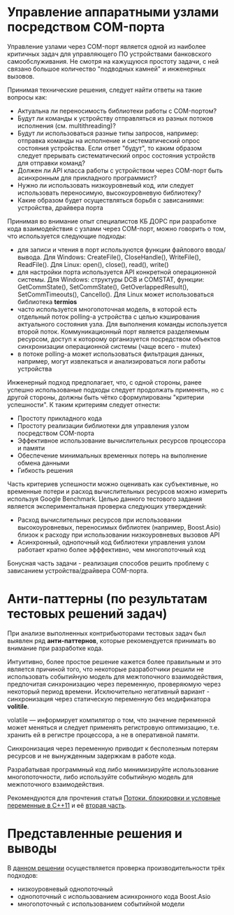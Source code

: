 # Управление аппаратными узлами посредством COM-порта

Управление узлами через COM-порт является одной из наиболее критичных задач для управляющего ПО устройствами банковского самообслуживания. Не смотря на кажущуюся простоту задачи, с ней связано большое количество "подводных камней" и инженерных вызовов.

Принимая технические решения, следует найти ответы на такие вопросы как:

-	Актуальна ли переносимость библиотеки работы с COM-портом?
-	Будут ли команды к устройству отправляться из разных потоков исполнения (см. multithreading)?
-	Будут ли использоваться разные типы запросов, например: отправка команды на исполнение и систематический опрос состояния устройства. Если ответ "будут", то каким образом следует прерывать систематический опрос состояния устройств для отправки команд?
- Должен ли API класса работы с устройством через COM-порт быть асинхронным для прикладного программист?
-	Нужно ли использовать низкоуровневый код, или следует использовать переносимую, высокоуровневую библиотеку?
-	Какие образом будет осуществляться борьбя с зависаниями: устройства, драйвера порта

Принимая во внимание опыт специалистов КБ ДОРС при разработке кода взаимодействия с узлами через COM-порт, можно говорить о том, что используется следующие подходы:

- для записи и чтения в порт используются функции файлового ввода/вывода. Для Windows: CreateFile(), CloseHandle(), WriteFile(), ReadFile(). Для Linux: open(), close(), read(), write()
- для настройки порта используется API конкретной операционной системы. Для Windows: структуры DCB и COMSTAT, функции: GetCommState(), SetCommState(), GetOverlappedResult(), SetCommTimeouts(), CancelIo(). Для Linux может использоваться библиотека **termios**
- часто используется многопоточная модель, в которой есть отдельный поток polling-а устройства с целью кэширования актуального состояния узла. Для выполнения команды используется второй поток. Коммуникационный порт является разделяемым ресурсом, доступ к которому организуется посредством объектов синхронизации операционной системы (чаще всего - mutex)
- в потоке polling-а может использоваться фильтрация данных, например, могут извлекаться и анализироваться логи работы устройства

Инженерный подход предполагает, что, с одной стороны, ранее успешно использованые подходы следует продолжать применять, но с другой стороны, должны быть чётко сформулированы "критерии успешности". К таким критериям следует отнести:

- Простоту прикладного кода
- Простоту реализации библиотеки для управления узлом посредством COM-порта
- Эффективное использование вычислительных ресурсов процессора и памяти
- Обеспечение минимальных временных потерь на выполнение обмена данными
- Гибкость решения

Часть критериев успешности можно оценивать как субъективные, но временные потери и расход вычислительных ресурсов можно измерить используя Google Benchmark. Целью данного тестового задания является экспериментальная проверка следующих утверждений:

- Расход вычислительных ресурсов при использовании высокоуровневых, переносимых библиотек (например, Boost.Asio) близок к расходу при использовании низкоуровневых вызовов API
- Асинхронный, однопочный код библиотеки управления узлом работает кратно более эфффективно, чем многопоточный код

Бонусная часть задачи - реализация способов решить проблему с зависанием устройства/драйвера COM-порта.

# Анти-паттерны (по результатам тестовых решений задач)

При анализе выполненных контрибьюторами тестовых задач был выявлен ряд **анти-паттернов**, которые рекомендуется принимать во внимание при разработке кода.

Интуитивно, более простое решение кажется более правильным и это является причиной того, что некоторые разработчики решили не использовать событийную модель для межтопочного взаимодействия, предпочитая синхронизацию через переменную, проверяюмую через некоторый период времени. Исключительно негативный вариант - синхронизация через статическую переменную без модификатора **volitile**.

volatile — информирует компилятор о том, что значение переменной может меняться и следует применять регистровую оптимизацию, т.е. хранить ей в регистре процессора, а не в оперативной памяти.

Синхронизация через переменную приводит к бесполезным потерям ресурсов и не вынужденным задержкам в работе кода.

Разрабатывая программный код либо минимизируйте использование многопоточности, либо используйте событийную модель для межпоточного взаимодействия.

Рекомендуются для прочтения статья [Потоки, блокировки и условные переменные в C++11](https://habr.com/ru/post/182610/) и её [вторая часть](https://habr.com/ru/post/182626/).

# Представленные решения и выводы

В [данном решении](https://github.com/Muzantip/CommPortTest/tree/master) осуществляется проверка производительности трёх подходов:

- низкоуровневый однопоточный
- однопоточный с использованием асинхронного кода Boost.Asio
- многопоточный с использованием событийной модели
